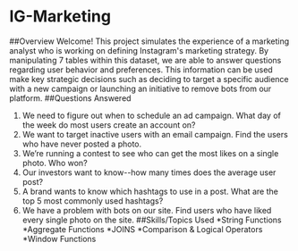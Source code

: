 # IG-Marketing
##Overview
Welcome! This project simulates the experience of a marketing analyst who is working on defining Instagram's marketing strategy. By manipulating 7 tables within this dataset, we are able to answer questions regarding user behavior and preferences. This information can be used make key strategic decisions such as deciding to target a specific audience with a new campaign or launching an initiative to remove bots from our platform.
##Questions Answered
1. We need to figure out when to schedule an ad campaign. What day of the week do most users create an account on?
1. We want to target inactive users with an email campaign. Find the users who have never posted a photo.
1. We’re running a contest to see who can get the most likes on a single photo. Who won?
1. Our investors want to know--how many times does the average user post?
1. A brand wants to know which hashtags to use in a post. What are the top 5 most commonly used hashtags?
1. We have a problem with bots on our site. Find users who have liked every single photo on the site.
##Skills/Topics Used
  *String Functions
  *Aggregate Functions
  *JOINS
  *Comparison & Logical Operators
  *Window Functions
